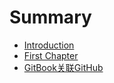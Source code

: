 # Summary

* [Introduction](README.md)
* [First Chapter](chapter1.md)
* [GitBook关联GitHub](gitbookguan-lian-github.md)

